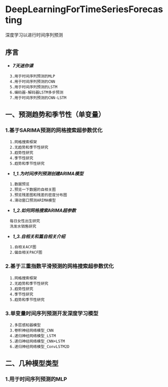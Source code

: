 # DeepLearningForTimeSeriesForecasting
深度学习以进行时间序列预测
## 序言  
+ ***7天迷你课***  
```
  3.用于时间序列预测的MLP  
  4.用于时间序列预测的CNN  
  5.用于时间序列预测的LSTM  
  6.编码器-解码器LSTM多步预测  
  7.用于时间序列预测的CNN-LSTM  
```  
## 一、预测趋势和季节性（单变量）
### 1.基于SARIMA预测的网格搜索超参数优化  
```
  1.网格搜索框架  
  2.无趋势和季节性研究  
  3.趋势性研究  
  4.季节性研究  
  5.趋势和季节性研究  
```  
+ ***1_1.为时间序列预测创建ARIMA模型***  
```
  1.数据预览  
  2.预览一下数据的自相关图  
  3.预览残差图和残差的密度分布图  
  4.滑动窗口预测ARIMA模型  
```  
+ ***1_2.如何网格搜索ARIMA超参数***  
```
  每日女性出生研究  
  洗发水销售研究  
```
+ ***1_3.自相关和篇自相关介绍***  
```
  1.自相关ACF图  
  2.偏自相关PACF图  
``` 
### 2.基于三重指数平滑预测的网格搜索超参数优化 
```
  1.网格搜索框架  
  2.无趋势和季节性研究  
  3.趋势性研究  
  4.季节性研究  
  5.趋势和季节性研究  
```  
### 3.单变量时间序列预测开发深度学习模型  
```
  2.多层感知器模型  
  3.卷积神经网络模型_CNN  
  4.递归神经网络模型_LSTM  
  5.递归神经网络模型_CNN+LSTM  
  6.递归神经网络模型_ConvLSTM2D  
```
## 二、几种模型类型
### 1.用于时间序列预测的MLP
